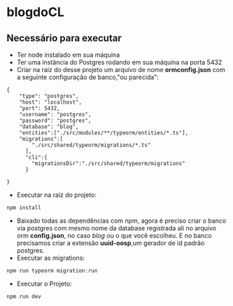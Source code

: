 # blogdoCL
## Necessário para executar  
- Ter node instalado em sua máquina  
- Ter uma instância do Postgres rodando em sua máquina na porta 5432
- Criar na raiz do desse projeto um arquivo de nome **ormconfig.json** com a seguinte configuração de banco,"ou parecida":  
```
{
    "type": "postgres",
    "host": "localhost",
    "port": 5432,
    "username": "postgres",
    "password": "postgres",
    "database": "blog",
    "entities":["./src/modules/**/typeorm/entities/*.ts"],
    "migrations":[
        "./src/shared/typeorm/migrations/*.ts"
      ],
      "cli":{
        "migrationsDir":"./src/shared/typeorm/migrations"
      }

}

```  
- Executar na raiz do projeto:  
```
npm install
```  
- Baixado todas as dependências com npm, agora é preciso criar o banco via postgres com mesmo nome da database registrada ali no arquivo orm **config.json**, no caso _blog_ ou o que você escolheu. E no banco precisamos criar a extensão **uuid-oosp**,um gerador de id padrão postgres.
- Executar as migrations:
```
npm run typeorm migration:run
```
- Executar o Projeto:  
```
npm run dev
```

